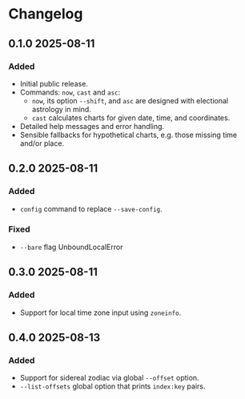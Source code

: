 # Changelog

## 0.1.0 2025-08-11

### Added

- Initial public release.
- Commands: `now`, `cast` and `asc`:
    * `now`, its option `--shift`, and `asc` are designed with electional astrology in mind.
    * `cast` calculates charts for given date, time, and coordinates.
- Detailed help messages and error handling.
- Sensible fallbacks for hypothetical charts, e.g. those missing time and/or place.


## 0.2.0 2025-08-11

### Added

- `config` command to replace `--save-config`.

### Fixed

- `--bare` flag UnboundLocalError


## 0.3.0 2025-08-11

### Added

- Support for local time zone input using `zoneinfo`.

## 0.4.0 2025-08-13

### Added

- Support for sidereal zodiac via global `--offset` option.
- `--list-offsets` global option that prints `index:key` pairs.
